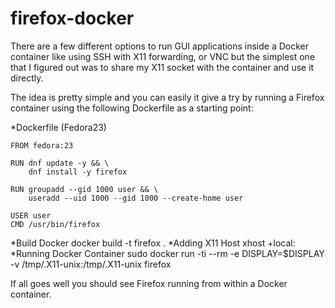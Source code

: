 # firefox-docker

There are a few different options to run GUI applications inside a Docker container like using SSH with X11 forwarding, or VNC but the simplest one that I figured out was to share my X11 socket with the container and use it directly.

The idea is pretty simple and you can easily it give a try by running a Firefox container using the following Dockerfile as a starting point:

*Dockerfile (Fedora23)
	
	FROM fedora:23

	RUN dnf update -y && \
        dnf install -y firefox

	RUN groupadd --gid 1000 user && \
        useradd --uid 1000 --gid 1000 --create-home user

	USER user
	CMD /usr/bin/firefox
*Build Docker
	docker build -t firefox .
*Adding X11 Host
	xhost +local:
*Running Docker Container
	sudo docker run -ti --rm -e DISPLAY=$DISPLAY -v /tmp/.X11-unix:/tmp/.X11-unix firefox

If all goes well you should see Firefox running from within a Docker container.
